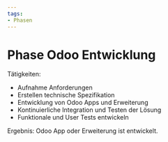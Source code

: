 ```yaml
---
tags:
- Phasen
---
```

# Phase Odoo Entwicklung

Tätigkeiten:

* Aufnahme Anforderungen
* Erstellen technische Spezifikation
* Entwicklung von Odoo Apps und Erweiterung
* Kontinuierliche Integration und Testen der Lösung
* Funktionale und User Tests entwickeln

Ergebnis: Odoo App oder Erweiterung ist entwickelt.
